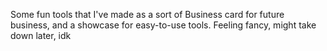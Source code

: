 Some fun tools that I've made as a sort of Business card for future business, and a showcase for easy-to-use tools. Feeling fancy, might take down later, idk
